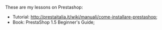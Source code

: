 These are my lessons on Prestashop:

- Tutorial: http://prestaitalia.it/wiki/manuali/come-installare-prestashop;
- Book: PrestaShop 1.5 Beginner's Guide;